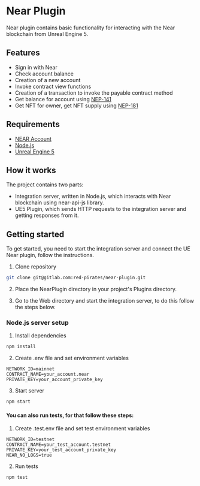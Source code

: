 # Near Plugin

Near plugin contains basic functionality for interacting with the Near blockchain from Unreal Engine 5.

## Features

- Sign in with Near 
- Check account balance 
- Creation of a new account
- Invoke contract view functions
- Creation of a transaction to invoke the payable contract method
- Get balance for account using [NEP-141](https://nomicon.io/Standards/Tokens/FungibleToken/Core)
- Get NFT for owner, get NFT supply using [NEP-181](https://nomicon.io/Standards/Tokens/NonFungibleToken/Enumeration)

## Requirements

- [NEAR Account](https://docs.near.org/docs/develop/basics/create-account) 
- [Node.js](https://nodejs.org/en/download/)
- [Unreal Engine 5](https://www.epicgames.com/unrealtournament/en-US/download)

## How it works
The project contains two parts:
- Integration server, written in Node.js, which interacts with Near blockchain using near-api-js library.
- UE5 Plugin, which sends HTTP requests to the integration server and getting responses from it.

## Getting started

To get started, you need to start the integration server and connect the UE Near plugin, follow the instructions.

1. Clone repository

```bash
git clone git@gitlab.com:red-pirates/near-plugin.git
```

2. Place the NearPlugin directory in your project's Plugins directory.

3. Go to the Web directory and start the integration server, to do this follow the steps below.

### Node.js server setup

1. Install dependencies

```bash
npm install
```
2. Create .env file and set environment variables
```
NETWORK_ID=mainnet
CONTRACT_NAME=your_account.near
PRIVATE_KEY=your_account_private_key
```
3. Start server
```bash
npm start
```
#### You can also run tests, for that follow these steps:  

1. Create .test.env file and set test environment variables
```
NETWORK_ID=testnet
CONTRACT_NAME=your_test_account.testnet
PRIVATE_KEY=your_test_account_private_key
NEAR_NO_LOGS=true
```
2. Run tests
```bash
npm test
```
